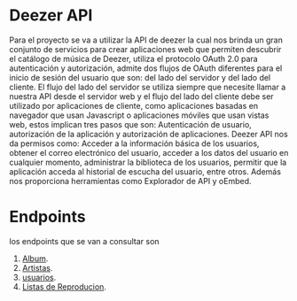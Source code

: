 # Deezer API
Para el proyecto se va a utilizar la API de deezer la cual nos brinda un gran conjunto de servicios para crear aplicaciones web que permiten descubrir el catálogo de música de Deezer, utiliza el protocolo OAuth 2.0 para autenticación y autorización, admite dos flujos de OAuth diferentes para el inicio de sesión del  usuario  que son: del lado del servidor y del lado del cliente. El flujo del lado del servidor se utiliza siempre que necesite llamar a nuestra API desde el servidor web y el flujo del lado del cliente debe ser utilizado por aplicaciones de cliente, como aplicaciones basadas en navegador que usan Javascript o aplicaciones móviles que usan vistas web, estos implican tres pasos que son: Autenticación de usuario, autorización de la  aplicación y autorización de aplicaciones.
Deezer API nos da permisos como: Acceder a la información básica de los usuarios, obtener el correo electrónico del usuario, acceder a los datos del usuario en cualquier momento, administrar la biblioteca de los usuarios, permitir que la aplicación acceda al historial de escucha del usuario, entre otros.
Además nos proporciona herramientas como Explorador de API y oEmbed.

# Endpoints
los endpoints que se van a consultar son 
1. [Album](https://developers.deezer.com/api/album).
2. [Artistas](https://developers.deezer.com/api/artist).
3. [usuarios](https://developers.deezer.com/api/user).
4. [Listas de Reproducion](https://developers.deezer.com/api/playlist).
